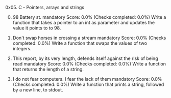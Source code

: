 0x05. C - Pointers, arrays and strings

0. 98 Battery st.
mandatory
Score: 0.0% (Checks completed: 0.0%)
Write a function that takes a pointer to an int as parameter and updates the value it points to to 98.

1. Don't swap horses in crossing a stream
mandatory
Score: 0.0% (Checks completed: 0.0%)
Write a function that swaps the values of two integers.

2. This report, by its very length, defends itself against the risk of being read
mandatory
Score: 0.0% (Checks completed: 0.0%)
Write a function that returns the length of a string.

3. I do not fear computers. I fear the lack of them
mandatory
Score: 0.0% (Checks completed: 0.0%)
Write a function that prints a string, followed by a new line, to stdout.
